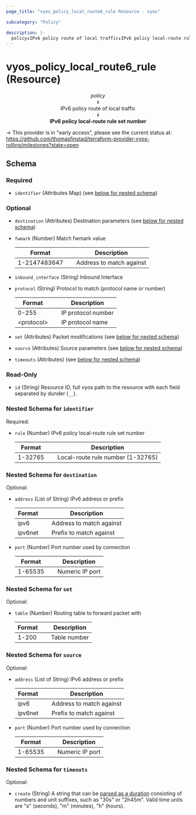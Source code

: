 ```yaml
---
page_title: "vyos_policy_local_route6_rule Resource - vyos"

subcategory: "Policy"

description: |- 
  policy⯯IPv6 policy route of local traffic⯯IPv6 policy local-route rule set number
---
```


# vyos_policy_local_route6_rule (Resource)
<center>

*policy*  
⯯  
IPv6 policy route of local traffic  
⯯  
**IPv6 policy local-route rule set number**


</center>

-> This provider is in "early access", please see the current status at: https://github.com/thomasfinstad/terraform-provider-vyos-rolling/milestones?state=open

## Schema

### Required

- `identifier` (Attributes Map) (see [below for nested schema](#nestedatt--identifier))

### Optional

- `destination` (Attributes) Destination parameters (see [below for nested schema](#nestedatt--destination))
- `fwmark` (Number) Match fwmark value

    |Format        &emsp;|Description               |
    |----------------|----------------------------|
    |1-2147483647  &emsp;|Address to match against  |
- `inbound_interface` (String) Inbound Interface
- `protocol` (String) Protocol to match (protocol name or number)

    |Format      &emsp;|Description         |
    |--------------|----------------------|
    |0-255       &emsp;|IP protocol number  |
    |&lt;protocol&gt;  &emsp;|IP protocol name    |
- `set` (Attributes) Packet modifications (see [below for nested schema](#nestedatt--set))
- `source` (Attributes) Source parameters (see [below for nested schema](#nestedatt--source))
- `timeouts` (Attributes) (see [below for nested schema](#nestedatt--timeouts))

### Read-Only

- `id` (String) Resource ID, full vyos path to the resource with each field separated by dunder (`__`).

<a id="nestedatt--identifier"></a>
### Nested Schema for `identifier`

Required:

- `rule` (Number) IPv6 policy local-route rule set number

    |Format   &emsp;|Description                        |
    |-----------|-------------------------------------|
    |1-32765  &emsp;|Local-route rule number (1-32765)  |


<a id="nestedatt--destination"></a>
### Nested Schema for `destination`

Optional:

- `address` (List of String) IPv6 address or prefix

    |Format   &emsp;|Description               |
    |-----------|----------------------------|
    |ipv6     &emsp;|Address to match against  |
    |ipv6net  &emsp;|Prefix to match against   |
- `port` (Number) Port number used by connection

    |Format   &emsp;|Description      |
    |-----------|-------------------|
    |1-65535  &emsp;|Numeric IP port  |


<a id="nestedatt--set"></a>
### Nested Schema for `set`

Optional:

- `table` (Number) Routing table to forward packet with

    |Format  &emsp;|Description   |
    |----------|----------------|
    |1-200   &emsp;|Table number  |


<a id="nestedatt--source"></a>
### Nested Schema for `source`

Optional:

- `address` (List of String) IPv6 address or prefix

    |Format   &emsp;|Description               |
    |-----------|----------------------------|
    |ipv6     &emsp;|Address to match against  |
    |ipv6net  &emsp;|Prefix to match against   |
- `port` (Number) Port number used by connection

    |Format   &emsp;|Description      |
    |-----------|-------------------|
    |1-65535  &emsp;|Numeric IP port  |


<a id="nestedatt--timeouts"></a>
### Nested Schema for `timeouts`

Optional:

- `create` (String) A string that can be [parsed as a duration](https://pkg.go.dev/time#ParseDuration) consisting of numbers and unit suffixes, such as &#34;30s&#34; or &#34;2h45m&#34;. Valid time units are &#34;s&#34; (seconds), &#34;m&#34; (minutes), &#34;h&#34; (hours).  
